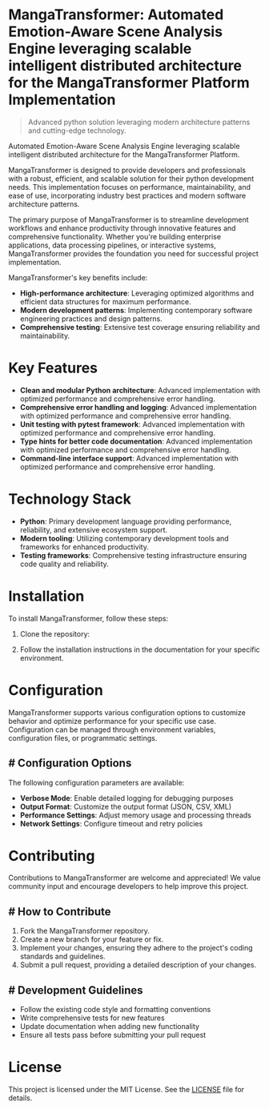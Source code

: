 <!-- fallback_MangaTransformer_20251026234152_33337 -->

# MangaTransformer: Automated Emotion-Aware Scene Analysis Engine leveraging scalable intelligent distributed architecture for the MangaTransformer Platform Implementation
> Advanced python solution leveraging modern architecture patterns and cutting-edge technology.

Automated Emotion-Aware Scene Analysis Engine leveraging scalable intelligent distributed architecture for the MangaTransformer Platform.

MangaTransformer is designed to provide developers and professionals with a robust, efficient, and scalable solution for their python development needs. This implementation focuses on performance, maintainability, and ease of use, incorporating industry best practices and modern software architecture patterns.

The primary purpose of MangaTransformer is to streamline development workflows and enhance productivity through innovative features and comprehensive functionality. Whether you're building enterprise applications, data processing pipelines, or interactive systems, MangaTransformer provides the foundation you need for successful project implementation.

MangaTransformer's key benefits include:

* **High-performance architecture**: Leveraging optimized algorithms and efficient data structures for maximum performance.
* **Modern development patterns**: Implementing contemporary software engineering practices and design patterns.
* **Comprehensive testing**: Extensive test coverage ensuring reliability and maintainability.

# Key Features

* **Clean and modular Python architecture**: Advanced implementation with optimized performance and comprehensive error handling.
* **Comprehensive error handling and logging**: Advanced implementation with optimized performance and comprehensive error handling.
* **Unit testing with pytest framework**: Advanced implementation with optimized performance and comprehensive error handling.
* **Type hints for better code documentation**: Advanced implementation with optimized performance and comprehensive error handling.
* **Command-line interface support**: Advanced implementation with optimized performance and comprehensive error handling.

# Technology Stack

* **Python**: Primary development language providing performance, reliability, and extensive ecosystem support.
* **Modern tooling**: Utilizing contemporary development tools and frameworks for enhanced productivity.
* **Testing frameworks**: Comprehensive testing infrastructure ensuring code quality and reliability.

# Installation

To install MangaTransformer, follow these steps:

1. Clone the repository:


2. Follow the installation instructions in the documentation for your specific environment.

# Configuration

MangaTransformer supports various configuration options to customize behavior and optimize performance for your specific use case. Configuration can be managed through environment variables, configuration files, or programmatic settings.

## # Configuration Options

The following configuration parameters are available:

* **Verbose Mode**: Enable detailed logging for debugging purposes
* **Output Format**: Customize the output format (JSON, CSV, XML)
* **Performance Settings**: Adjust memory usage and processing threads
* **Network Settings**: Configure timeout and retry policies

# Contributing

Contributions to MangaTransformer are welcome and appreciated! We value community input and encourage developers to help improve this project.

## # How to Contribute

1. Fork the MangaTransformer repository.
2. Create a new branch for your feature or fix.
3. Implement your changes, ensuring they adhere to the project's coding standards and guidelines.
4. Submit a pull request, providing a detailed description of your changes.

## # Development Guidelines

* Follow the existing code style and formatting conventions
* Write comprehensive tests for new features
* Update documentation when adding new functionality
* Ensure all tests pass before submitting your pull request

# License

This project is licensed under the MIT License. See the [LICENSE](https://github.com/weitereigh/MangaTransformer/blob/main/LICENSE) file for details.
